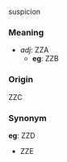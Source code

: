 suspicion
### Meaning
+ _adj_: ZZA
    + __eg__: ZZB

### Origin

ZZC

### Synonym

__eg__: ZZD

+ ZZE


